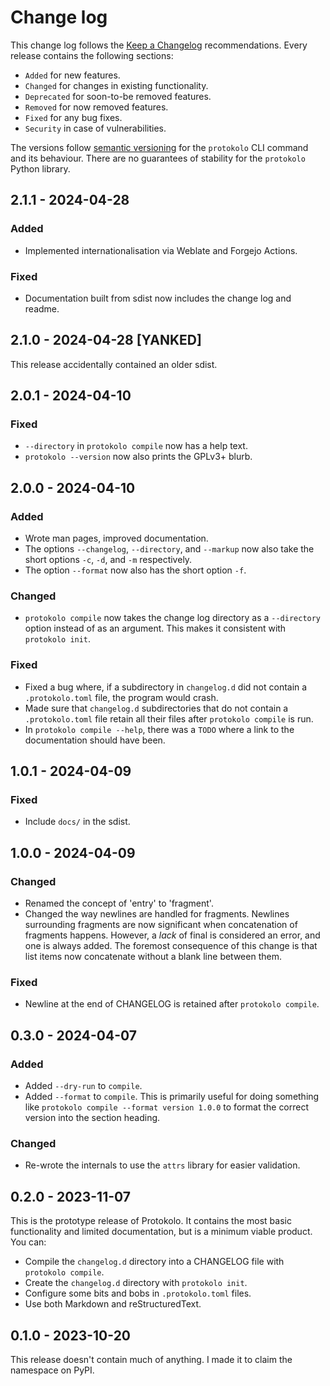 <!--
SPDX-FileCopyrightText: 2023 Carmen Bianca BAKKER <carmen@carmenbianca.eu>

SPDX-License-Identifier: CC-BY-SA-4.0 OR GPL-3.0-or-later
-->

# Change log

This change log follows the [Keep a Changelog](http://keepachangelog.com/)
recommendations. Every release contains the following sections:

- `Added` for new features.
- `Changed` for changes in existing functionality.
- `Deprecated` for soon-to-be removed features.
- `Removed` for now removed features.
- `Fixed` for any bug fixes.
- `Security` in case of vulnerabilities.

The versions follow [semantic versioning](https://semver.org) for the
`protokolo` CLI command and its behaviour. There are no guarantees of stability
for the `protokolo` Python library.

<!-- protokolo-section-tag -->

## 2.1.1 - 2024-04-28

### Added

- Implemented internationalisation via Weblate and Forgejo Actions.

### Fixed

- Documentation built from sdist now includes the change log and readme.

## 2.1.0 - 2024-04-28 [YANKED]

This release accidentally contained an older sdist.

## 2.0.1 - 2024-04-10

### Fixed

- `--directory` in `protokolo compile` now has a help text.
- `protokolo --version` now also prints the GPLv3+ blurb.

## 2.0.0 - 2024-04-10

### Added

- Wrote man pages, improved documentation.
- The options `--changelog`, `--directory`, and `--markup` now also take the
  short options `-c`, `-d`, and `-m` respectively.
- The option `--format` now also has the short option `-f`.

### Changed

- `protokolo compile` now takes the change log directory as a `--directory`
  option instead of as an argument. This makes it consistent with
  `protokolo init`.

### Fixed

- Fixed a bug where, if a subdirectory in `changelog.d` did not contain a
  `.protokolo.toml` file, the program would crash.
- Made sure that `changelog.d` subdirectories that do not contain a
  `.protokolo.toml` file retain all their files after `protokolo compile` is
  run.
- In `protokolo compile --help`, there was a `TODO` where a link to the
  documentation should have been.

## 1.0.1 - 2024-04-09

### Fixed

- Include `docs/` in the sdist.

## 1.0.0 - 2024-04-09

### Changed

- Renamed the concept of 'entry' to 'fragment'.
- Changed the way newlines are handled for fragments. Newlines surrounding
  fragments are now significant when concatenation of fragments happens.
  However, a _lack_ of final is considered an error, and one is always added.
  The foremost consequence of this change is that list items now concatenate
  without a blank line between them.

### Fixed

- Newline at the end of CHANGELOG is retained after `protokolo compile`.

## 0.3.0 - 2024-04-07

### Added

- Added `--dry-run` to `compile`.
- Added `--format` to `compile`. This is primarily useful for doing something
  like `protokolo compile --format version 1.0.0` to format the correct version
  into the section heading.

### Changed

- Re-wrote the internals to use the `attrs` library for easier validation.

## 0.2.0 - 2023-11-07

This is the prototype release of Protokolo. It contains the most basic
functionality and limited documentation, but is a minimum viable product. You
can:

- Compile the `changelog.d` directory into a CHANGELOG file with
  `protokolo compile`.
- Create the `changelog.d` directory with `protokolo init`.
- Configure some bits and bobs in `.protokolo.toml` files.
- Use both Markdown and reStructuredText.

## 0.1.0 - 2023-10-20

This release doesn't contain much of anything. I made it to claim the namespace
on PyPI.
